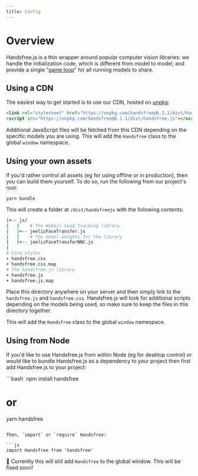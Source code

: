 ```yaml
---
title: Config
---
```


# Overview

Handsfree.js is a thin wrapper around popular computer vision libraries: we handle the initialization code, which is different from model to model, and provide a single "[game loop](https://en.wikipedia.org/wiki/Game_programming#Game_structure)" for all running models to share.

## Using a CDN

The easiest way to get started is to use our CDN, hosted on [unpkg](https://unpkg.com/):

<!-- prettier-ignore-start -->
```html
<link rel="stylesheet" href="https://unpkg.com/handsfree@6.1.1/dist/handsfree.css" />
<script src="https://unpkg.com/handsfree@6.1.1/dist/handsfree.js"></script>
```
<!-- prettier-ignore-end -->

Additional JavaScript files will be fetched from this CDN depending on the specific models you are using. This will add the `Handsfree` class to the global `window` namespace.

## Using your own assets

If you'd rather control all assets (eg for using offline or in production), then you can build them yourself. To do so, run the following from our project's root:

    yarn bundle

This will create a folder at `/dist/handsfreejs` with the following contents:

```bash
|+-- js/
|   |    # The Weboji head tracking library
|   |+-- jeelizFaceTransfer.js
|   |    # The model weights for the library
|   |+-- jeelizFaceTransferNNC.js
|
# Core styles
+ handsfree.css
+ handsfree.css.map
# The handsfree.js library
+ handsfree.js
+ handsfree.js.map
```

Place this directory anywhere on your server and then simply link to the `handsfree.js` and `handsfree.css`. Handsfree.js will look for additional scripts depending on the models being used, so make sure to keep the files in this directory together.

This will add the `Handsfree` class to the global `window` namespace.

## Using from Node

If you'd like to use Handsfree.js from within Node (eg for desktop control) or would like to bundle Handsfree.js as a dependency to your project then first add Handsfree.js to your project:

```bash`
npm install handsfree

# or

yarn handsfree

````

Then, `import` or `require` Handsfree:

```js
import Handsfree from 'handsfree'
````

🐞 Currently this will still add `Handsfree` to the global window. This will be fixed soon!
